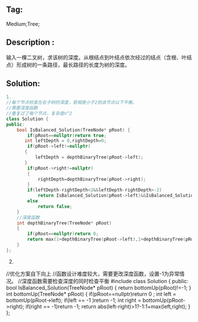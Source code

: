## Tag:
Medium;Tree;
## Description :
输入一棵二叉树，求该树的深度。从根结点到叶结点依次经过的结点（含根、叶结点）形成树的一条路径，最长路径的长度为树的深度。
## Solution:
```c++
1.
//每个节点检查左右子树的深度，若相差小于2则该节点以下平衡。
//需要深度函数
//重复过了每个节点，复杂度n^2
class Solution {
public:
    bool IsBalanced_Solution(TreeNode* pRoot) {
        if(pRoot==nullptr)return true;
       int leftDepth = 0,rightDepth=0;
        if(pRoot->left!=nullptr)
       {
           leftDepth = depthBinaryTree(pRoot->left);
       }
        if(pRoot->right!=nullptr)
        {
            rightDepth=depthBinaryTree(pRoot->right);
        }
        if(leftDepth-rightDepth<2&&leftDepth-rightDepth>-2)
            return IsBalanced_Solution(pRoot->left)&&IsBalanced_Solution(pRoot->right);
        else
            return false;
    }
    //深度函数
    int depthBinaryTree(TreeNode* pRoot)
    {
        if(pRoot==nullptr)return 0;
        return max(1+depthBinaryTree(pRoot->left),1+depthBinaryTree(pRoot->right));
    }
};
```
2.
//优化方案自下向上
//函数设计难度较大，需要更改深度函数，设置-1为异常情况。
//深度函数需要检查深度的同时检查平衡
#include<algorithm>
class Solution {
public:
    bool IsBalanced_Solution(TreeNode* pRoot) {
        return bottomUp(pRoot)!=-1;
    }
    int bottomUp(TreeNode* pRoot)
    {
        if(pRoot==nullptr)return 0 ;
        int left = bottomUp(pRoot->left);
        if(left == -1 )return -1;
        int right = bottomUp(pRoot->right);
        if(right == -1)return -1;
        return abs(left-right)>1?-1:1+max(left,right);
    }
};
